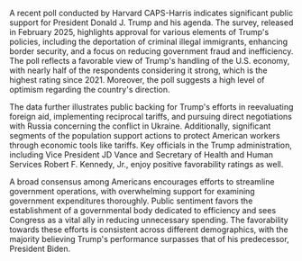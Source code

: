 A recent poll conducted by Harvard CAPS-Harris indicates significant public support for President Donald J. Trump and his agenda. The survey, released in February 2025, highlights approval for various elements of Trump's policies, including the deportation of criminal illegal immigrants, enhancing border security, and a focus on reducing government fraud and inefficiency. The poll reflects a favorable view of Trump's handling of the U.S. economy, with nearly half of the respondents considering it strong, which is the highest rating since 2021. Moreover, the poll suggests a high level of optimism regarding the country's direction.

The data further illustrates public backing for Trump's efforts in reevaluating foreign aid, implementing reciprocal tariffs, and pursuing direct negotiations with Russia concerning the conflict in Ukraine. Additionally, significant segments of the population support actions to protect American workers through economic tools like tariffs. Key officials in the Trump administration, including Vice President JD Vance and Secretary of Health and Human Services Robert F. Kennedy, Jr., enjoy positive favorability ratings as well.

A broad consensus among Americans encourages efforts to streamline government operations, with overwhelming support for examining government expenditures thoroughly. Public sentiment favors the establishment of a governmental body dedicated to efficiency and sees Congress as a vital ally in reducing unnecessary spending. The favorability towards these efforts is consistent across different demographics, with the majority believing Trump's performance surpasses that of his predecessor, President Biden.